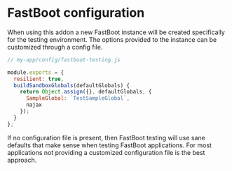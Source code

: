 # FastBoot configuration

When using this addon a new FastBoot instance will be created specifically for the testing environment. The options provided to the instance can be customized through a config file.

```js
// my-app/config/fastboot-testing.js

module.exports = {
  resilient: true,
  buildSandboxGlobals(defaultGlobals) {
    return Object.assign({}, defaultGlobals, {
      SampleGlobal: `TestSampleGlobal`,
      najax
    });
  }
};
```

If no configuration file is present, then FastBoot testing will use sane defaults that make sense when testing FastBoot applications. For most applications not providing a customized configuration file is the best approach.
